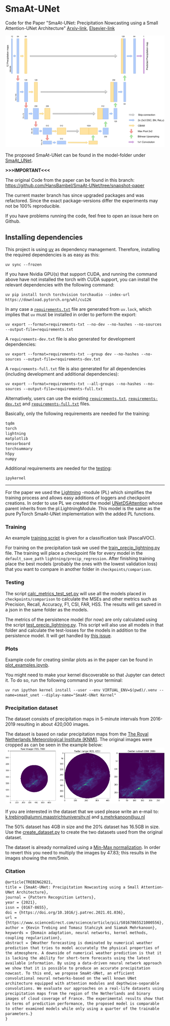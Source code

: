 # SmaAt-UNet
Code for the Paper "SmaAt-UNet: Precipitation Nowcasting using a Small Attention-UNet Architecture" [Arxiv-link](https://arxiv.org/abs/2007.04417), [Elsevier-link](https://www.sciencedirect.com/science/article/pii/S0167865521000556?via%3Dihub)

![SmaAt-UNet](SmaAt-UNet.png)

The proposed SmaAt-UNet can be found in the model-folder under [SmaAt_UNet](models/SmaAt_UNet.py).

**>>>IMPORTANT<<<**

The original Code from the paper can be found in this branch: https://github.com/HansBambel/SmaAt-UNet/tree/snapshot-paper

The current master branch has since upgraded packages and was refactored. Since the exact package-versions differ the experiments may not be 100% reproducible.

If you have problems running the code, feel free to open an issue here on Github.

## Installing dependencies
This project is using [uv](https://docs.astral.sh/uv/) as dependency management. Therefore, installing the required dependencies is as easy as this:
```shell
uv sync --frozen
```

If you have Nvidia GPU(s) that support CUDA, and running the command above have not installed the torch with CUDA support, you can install the relevant dependencies with the following command:
```shell
uv pip install torch torchvision torchaudio --index-url https://download.pytorch.org/whl/cu126
```

In any case a [`requirements.txt`](requirements.txt) file are generated from `uv.lock`, which implies that `uv` must be installed in order to perform the export:
```shell
uv export --format=requirements-txt --no-dev --no-hashes --no-sources --output-file=requirements.txt
```

A `requirements-dev.txt` file is also generated for development dependencies:
```shell
uv export --format=requirements-txt --group dev --no-hashes --no-sources --output-file=requirements-dev.txt
```

A `requirements-full.txt` file is also generated for all dependencies (including development and additional dependencies):
```shell
uv export --format=requirements-txt --all-groups --no-hashes --no-sources --output-file=requirements-full.txt
```

Alternatively, users can use the existing [`requirements.txt`](requirements.txt), [`requirements-dev.txt`](requirements-dev.txt) and [`requirements-full.txt`](requirements-full.txt) files.

Basically, only the following requirements are needed for the training:
```
tqdm
torch
lightning
matplotlib
tensorboard
torchsummary
h5py
numpy
```

Additional requirements are needed for the [testing](###Testing):
```
ipykernel
```

---
For the paper we used the [Lightning](https://github.com/Lightning-AI/lightning) -module (PL) which simplifies the training process and allows easy additions of loggers and checkpoint creations.
In order to use PL we created the model [UNetDSAttention](models/unet_precip_regression_lightning.py) whose parent inherits from the pl.LightningModule. This model is the same as the pure PyTorch SmaAt-UNet implementation with the added PL functions.

### Training
An example [training script](train_SmaAtUNet.py) is given for a classification task (PascalVOC).

For training on the precipitation task we used the [train_precip_lightning.py](train_precip_lightning.py) file.
The training will place a checkpoint file for every model in the `default_save_path` `lightning/precip_regression`.
After finishing training place the best models (probably the ones with the lowest validation loss) that you want to compare in another folder in `checkpoints/comparison`.

### Testing
The script [calc_metrics_test_set.py](calc_metrics_test_set.py) will use all the models placed in `checkpoints/comparison` to calculate the MSEs and other metrics such as Precision, Recall, Accuracy, F1, CSI, FAR, HSS.
The results will get saved in a json in the same folder as the models.

The metrics of the persistence model (for now) are only calculated using the script [test_precip_lightning.py](test_precip_lightning.py). This script will also use all models in that folder and calculate the test-losses for the models in addition to the persistence model.
It will get handled by [this issue](https://github.com/HansBambel/SmaAt-UNet/issues/28).

### Plots
Example code for creating similar plots as in the paper can be found in [plot_examples.ipynb](plot_examples.ipynb).

You might need to make your kernel discoverable so that Jupyter can detect it. To do so, run the following command in your terminal:

```shell
uv run ipython kernel install --user --env VIRTUAL_ENV=$(pwd)/.venv --name=smaat_unet --diplay-name="SmaAt-UNet Kernel"
```

### Precipitation dataset
The dataset consists of precipitation maps in 5-minute intervals from 2016-2019 resulting in about 420,000 images.

The dataset is based on radar precipitation maps from the [The Royal Netherlands Meteorological Institute (KNMI)](https://www.knmi.nl/over-het-knmi/about).
The original images were cropped as can be seen in the example below:
![Precip cutout](Precipitation%20map%20Cutout.png)

If you are interested in the dataset that we used please write an e-mail to: k.trebing@alumni.maastrichtuniversity.nl and s.mehrkanoon@uu.nl

The 50% dataset has 4GB in size and the 20% dataset has 16.5GB in size. Use the [create_dataset.py](create_datasets.py) to create the two datasets used from the original dataset.

The dataset is already normalized using a [Min-Max normalization](https://en.wikipedia.org/wiki/Feature_scaling#Rescaling_(min-max_normalization)).
In order to revert this you need to multiply the images by 47.83; this results in the images showing the mm/5min.

### Citation
```
@article{TREBING2021,
title = {SmaAt-UNet: Precipitation Nowcasting using a Small Attention-UNet Architecture},
journal = {Pattern Recognition Letters},
year = {2021},
issn = {0167-8655},
doi = {https://doi.org/10.1016/j.patrec.2021.01.036},
url = {https://www.sciencedirect.com/science/article/pii/S0167865521000556},
author = {Kevin Trebing and Tomasz Staǹczyk and Siamak Mehrkanoon},
keywords = {Domain adaptation, neural networks, kernel methods, coupling regularization},
abstract = {Weather forecasting is dominated by numerical weather prediction that tries to model accurately the physical properties of the atmosphere. A downside of numerical weather prediction is that it is lacking the ability for short-term forecasts using the latest available information. By using a data-driven neural network approach we show that it is possible to produce an accurate precipitation nowcast. To this end, we propose SmaAt-UNet, an efficient convolutional neural networks-based on the well known UNet architecture equipped with attention modules and depthwise-separable convolutions. We evaluate our approaches on a real-life datasets using precipitation maps from the region of the Netherlands and binary images of cloud coverage of France. The experimental results show that in terms of prediction performance, the proposed model is comparable to other examined models while only using a quarter of the trainable parameters.}
}
```

